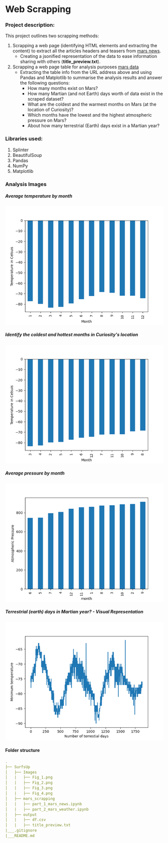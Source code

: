 # Web Scrapping
### Project description:
This project outlines two scrapping methods:
1. Scrapping a web page (identifying HTML elements and extracting the content) to extract all the articles headers and teasers from [mars news](https://static.bc-edx.com/data/web/mars_news/index.html). 
    * Creating a jsonified representation of the data to ease information sharing with others (**title_preview.txt**). 
2. Scrapping a web page table for analysis purposes [mars data](https://static.bc-edx.com/data/web/mars_facts/temperature.html)
    * Extracting the table info from the URL address above and using Pandas and Matplotlib to summarise the analysis results and answer the following questions:
        * How many months exist on Mars?
        * How many Martian (and not Earth) days worth of data exist in the scraped dataset?
        * What are the coldest and the warmest months on Mars (at the location of Curiosity)?
        * Which months have the lowest and the highest atmospheric pressure on Mars?
        * About how many terrestrial (Earth) days exist in a Martian year?

### Libraries used: 
1. Splinter
2. BeautifulSoup
3. Pandas
4. NumPy
5. Matplotlib


### Analysis Images
##### Average temperature by month
![avg_temp](https://github.com/Kokolipa/Web_scrapping/blob/mars_main/Images/Fig_1.png)

##### Identify the coldest and hottest months in Curiosity's location
![avg_temp](https://github.com/Kokolipa/Web_scrapping/blob/mars_main/Images/Fig_2.png)

##### Average pressure by month
![avg_temp](https://github.com/Kokolipa/Web_scrapping/blob/mars_main/Images/Fig_3.png)

##### Terrestrial (earth) days in Martian year? - Visual Representation
![avg_temp](https://github.com/Kokolipa/Web_scrapping/blob/mars_main/Images/Fig_4.png)


#### Folder structure
``` yml
.
├── SurfsUp
│   ├── Images    
│   |   ├── Fig_1.png
│   |   ├── Fig_2.png
│   |   ├── Fig_3.png               
│   |   ├── Fig_4.png               
│   ├── mars_scrapping
│   |   ├── part_1_mars_news.ipynb               
│   |   ├── part_2_mars_weather.ipynb              
│   ├── output
│   |   ├── df.csv             
│   |   ├── title_preview.txt              
|___.gitignore               
|___README.md
``` 


